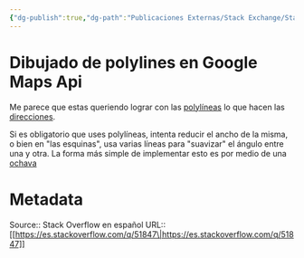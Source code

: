 ```yaml
---
{"dg-publish":true,"dg-path":"Publicaciones Externas/Stack Exchange/Stack Overflow en español/es.stackoverflow.com-51847.md","permalink":"/publicaciones-externas/stack-exchange/stack-overflow-en-espanol/es-stackoverflow-com-51847/","title":"Dibujado de polylines en Google Maps Api","hide":true,"noteIcon":"default","created":"2024-04-03T12:49:10.759-06:00","updated":"2024-04-05T16:43:49.213-06:00"}
---
```


# Dibujado de polylines en Google Maps Api

Me parece que estas queriendo lograr con las [polylíneas][1] lo que hacen las [direcciones][2].

Si es obligatorio que uses polylíneas, intenta reducir el ancho de la misma, o bien en "las esquinas", usa varias líneas para "suavizar" el ángulo entre una y otra. La forma más simple de implementar esto es por medio de una [ochava][3]


  [1]: https://developers.google.com/maps/documentation/javascript/shapes#polylines
  [2]: https://developers.google.com/maps/documentation/directions/start
  [3]: https://es.wikipedia.org/wiki/Chafl%C3%A1n_(arquitectura)

# Metadata
Source:: Stack Overflow en español
URL:: [[https://es.stackoverflow.com/q/51847\|https://es.stackoverflow.com/q/51847]]

